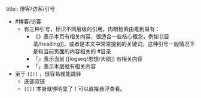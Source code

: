 title:: 博客/访客/引号

- #博客/访客
	- 有三种引号，标识不同层级的引用，肉眼检索由难到易有：
		- 《》表示本页有相关内容，很适合一些核心概念，例如 [[目录/heading]]，或者是本文中常常提到的关键词。这种引号一般情况下是和当前页面的内容相关的 #目录
		- 『』表示当前 [[logseq/思想/大纲]] 有相关内容
		- 「」表示本层就有相关内容
- 至于 `[[]]` ，很容易就能跳转
	- 底部双链
	- `[[]]` 本身就够明显了！可以直接悬浮查看。